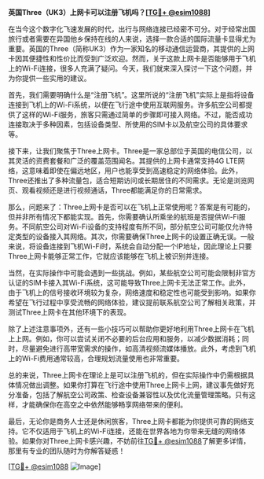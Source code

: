 **英国Three（UK3）上网卡可以注册飞机吗？[[TG💪+ @esim1088](https://t.me/s/esim1088)]**

在当今这个数字化飞速发展的时代，出行与网络连接已经密不可分。对于经常出国旅行或者需要在异国他乡保持在线的人来说，选择一款合适的国际流量卡显得尤为重要。英国的Three（简称UK3）作为一家知名的移动通信运营商，其提供的上网卡因其便捷性和性价比而受到广泛欢迎。然而，关于这款上网卡是否能够用于飞机上的Wi-Fi连接，很多人充满了疑问。今天，我们就来深入探讨一下这个问题，并为你提供一些实用的建议。

首先，我们需要明确什么是“注册飞机”。这里所说的“注册飞机”实际上是指将设备连接到飞机上的Wi-Fi系统，以便在飞行途中使用互联网服务。许多航空公司都提供了这样的Wi-Fi服务，旅客只需通过简单的步骤即可接入网络。不过，能否成功连接取决于多种因素，包括设备类型、所使用的SIM卡以及航空公司的具体要求等。

接下来，让我们聚焦于Three上网卡。Three是一家总部位于英国的电信公司，以其灵活的资费套餐和广泛的覆盖范围闻名。其提供的上网卡通常支持4G LTE网络，这意味着即使在偏远地区，用户也能享受到高速稳定的网络体验。此外，Three还推出了多种流量包，适合短期访问或长期居住的不同需求。无论是浏览网页、观看视频还是进行视频通话，Three都能满足你的日常需求。

那么，问题来了：Three上网卡是否可以在飞机上正常使用呢？答案是有可能的，但并非所有情况下都能实现。首先，你需要确认所乘坐的航班是否提供Wi-Fi服务。不同航空公司对Wi-Fi设备的支持程度有所不同，部分航空公司可能仅允许特定类型的设备接入其网络。其次，你需要确保Three上网卡的设置正确无误。一般来说，将设备连接到飞机Wi-Fi时，系统会自动分配一个IP地址，因此理论上只要Three上网卡能够正常工作，它就应该能够在飞机上被识别并连接。

当然，在实际操作中可能会遇到一些挑战。例如，某些航空公司可能会限制非官方认证的SIM卡接入其Wi-Fi系统，这可能导致Three上网卡无法正常工作。此外，由于飞机上的信号接收环境较为复杂，网络速度和稳定性也可能受到影响。如果你希望在飞行过程中享受流畅的网络体验，建议提前联系航空公司了解相关政策，并测试Three上网卡在其他环境下的表现。

除了上述注意事项外，还有一些小技巧可以帮助你更好地利用Three上网卡在飞机上上网。例如，你可以尝试关闭不必要的后台应用和服务，以减少数据消耗；同时，尽量避免进行高带宽需求的操作，如高清视频流媒体播放。此外，考虑到飞机上的Wi-Fi费用通常较高，合理规划流量使用也非常重要。

总的来说，Three上网卡在理论上是可以注册飞机的，但在实际操作中仍需根据具体情况做出调整。如果你打算在飞行途中使用Three上网卡上网，建议事先做好充分准备，包括了解航空公司政策、检查设备兼容性以及优化流量管理策略。只有这样，才能确保你在高空之中依然能够畅享网络带来的便利。

最后，无论你是商务人士还是休闲旅客，Three上网卡都能为你提供可靠的网络支持。它不仅适用于飞机上的Wi-Fi连接，还能在世界各地为你带来无缝的网络体验。如果你对Three上网卡感兴趣，不妨前往[TG💪+ @esim1088](https://t.me/s/esim1088)了解更多详情，那里有专业的团队随时为你解答疑惑！

[[TG💪+ @esim1088](https://t.me/s/esim1088) ![Image](https://i.postimg.cc/4NQfJmqS/Snipaste-2025-05-13-00-14-12.png)]